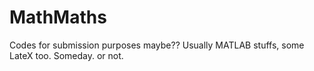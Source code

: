 # MathMaths
Codes for submission purposes maybe??
Usually MATLAB stuffs, some LateX too. Someday. or not.
